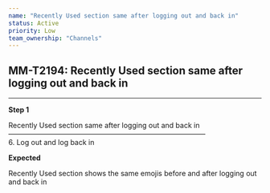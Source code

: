 ```yaml
---
name: "Recently Used section same after logging out and back in"
status: Active
priority: Low
team_ownership: "Channels"
---
```


## MM-T2194: Recently Used section same after logging out and back in

---

**Step 1**

Recently Used section same after logging out and back in\
————————————————————————————\
6\. Log out and log back in

**Expected**

Recently Used section shows the same emojis before and after logging out and back in
